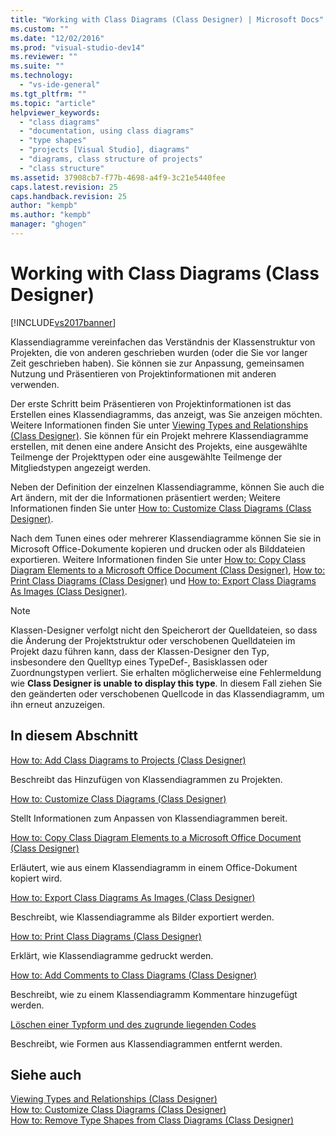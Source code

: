 ```yaml
---
title: "Working with Class Diagrams (Class Designer) | Microsoft Docs"
ms.custom: ""
ms.date: "12/02/2016"
ms.prod: "visual-studio-dev14"
ms.reviewer: ""
ms.suite: ""
ms.technology: 
  - "vs-ide-general"
ms.tgt_pltfrm: ""
ms.topic: "article"
helpviewer_keywords: 
  - "class diagrams"
  - "documentation, using class diagrams"
  - "type shapes"
  - "projects [Visual Studio], diagrams"
  - "diagrams, class structure of projects"
  - "class structure"
ms.assetid: 37908cb7-f77b-4698-a4f9-3c21e5440fee
caps.latest.revision: 25
caps.handback.revision: 25
author: "kempb"
ms.author: "kempb"
manager: "ghogen"
---
```

# Working with Class Diagrams (Class Designer)
[!INCLUDE[vs2017banner](../code-quality/includes/vs2017banner.md)]

Klassendiagramme vereinfachen das Verständnis der Klassenstruktur von Projekten, die von anderen geschrieben wurden \(oder die Sie vor langer Zeit geschrieben haben\).  Sie können sie zur Anpassung, gemeinsamen Nutzung und Präsentieren von Projektinformationen mit anderen verwenden.  
  
 Der erste Schritt beim Präsentieren von Projektinformationen ist das Erstellen eines Klassendiagramms, das anzeigt, was Sie anzeigen möchten.  Weitere Informationen finden Sie unter [Viewing Types and Relationships \(Class Designer\)](../ide/viewing-types-and-relationships-class-designer.md).  Sie können für ein Projekt mehrere Klassendiagramme erstellen, mit denen eine andere Ansicht des Projekts, eine ausgewählte Teilmenge der Projekttypen oder eine ausgewählte Teilmenge der Mitgliedstypen angezeigt werden.  
  
 Neben der Definition der einzelnen Klassendiagramme, können Sie auch die Art ändern, mit der die Informationen präsentiert werden; Weitere Informationen finden Sie unter [How to: Customize Class Diagrams \(Class Designer\)](../ide/how-to-customize-class-diagrams-class-designer.md).  
  
 Nach dem Tunen eines oder mehrerer Klassendiagramme können Sie sie in Microsoft Office\-Dokumente kopieren und drucken oder als Bilddateien exportieren.  Weitere Informationen finden Sie unter [How to: Copy Class Diagram Elements to a Microsoft Office Document \(Class Designer\)](../ide/how-to-copy-class-diagram-elements-to-a-microsoft-office-document-class-designer.md), [How to: Print Class Diagrams \(Class Designer\)](../ide/how-to-print-class-diagrams-class-designer.md) und [How to: Export Class Diagrams As Images \(Class Designer\)](../ide/how-to-export-class-diagrams-as-images-class-designer.md).  
  
> [!NOTE]
>  Klassen\-Designer verfolgt nicht den Speicherort der Quelldateien, so dass die Änderung der Projektstruktur oder verschobenen Quelldateien im Projekt dazu führen kann, dass der Klassen\-Designer den Typ, insbesondere den Quelltyp eines TypeDef\-, Basisklassen oder Zuordnungstypen verliert.  Sie erhalten möglicherweise eine Fehlermeldung wie **Class Designer is unable to display this type**.  In diesem Fall ziehen Sie den geänderten oder verschobenen Quellcode in das Klassendiagramm, um ihn erneut anzuzeigen.  
  
## In diesem Abschnitt  
 [How to: Add Class Diagrams to Projects \(Class Designer\)](../ide/how-to-add-class-diagrams-to-projects-class-designer.md)  
  
 Beschreibt das Hinzufügen von Klassendiagrammen zu Projekten.  
  
 [How to: Customize Class Diagrams \(Class Designer\)](../ide/how-to-customize-class-diagrams-class-designer.md)  
  
 Stellt Informationen zum Anpassen von Klassendiagrammen bereit.  
  
 [How to: Copy Class Diagram Elements to a Microsoft Office Document \(Class Designer\)](../ide/how-to-copy-class-diagram-elements-to-a-microsoft-office-document-class-designer.md)  
  
 Erläutert, wie aus einem Klassendiagramm in einem Office\-Dokument kopiert wird.  
  
 [How to: Export Class Diagrams As Images \(Class Designer\)](../ide/how-to-export-class-diagrams-as-images-class-designer.md)  
  
 Beschreibt, wie Klassendiagramme als Bilder exportiert werden.  
  
 [How to: Print Class Diagrams \(Class Designer\)](../ide/how-to-print-class-diagrams-class-designer.md)  
  
 Erklärt, wie Klassendiagramme gedruckt werden.  
  
 [How to: Add Comments to Class Diagrams \(Class Designer\)](../ide/how-to-add-comments-to-class-diagrams-class-designer.md)  
  
 Beschreibt, wie zu einem Klassendiagramm Kommentare hinzugefügt werden.  
  
 [Löschen einer Typform und des zugrunde liegenden Codes](../ide/how-to-customize-class-diagrams-class-designer.md#DeleteTypeShapeAndCode)  
  
 Beschreibt, wie Formen aus Klassendiagrammen entfernt werden.  
  
## Siehe auch  
 [Viewing Types and Relationships \(Class Designer\)](../ide/viewing-types-and-relationships-class-designer.md)   
 [How to: Customize Class Diagrams \(Class Designer\)](../ide/how-to-customize-class-diagrams-class-designer.md)   
 [How to: Remove Type Shapes from Class Diagrams \(Class Designer\)](http://msdn.microsoft.com/de-de/ae41897d-d066-4b8c-bb9b-05436e12ff39)